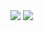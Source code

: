 <img src="https://github.com/rocketasia/Django-Chat-crm/assets/74543570/9619bb9d-d81f-4fc3-b478-3c3741946340" />
<img src="https://github.com/rocketasia/DjangoCrm-Chat-GPT/assets/74543570/803ed829-1201-4f1f-83d7-b0186ad2244f" />
